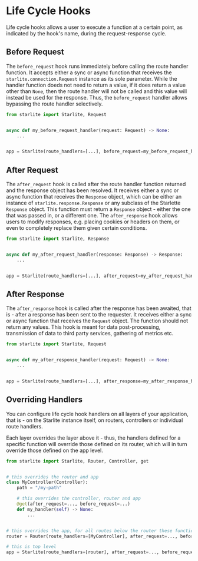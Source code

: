 # Life Cycle Hooks

Life cycle hooks allows a user to execute a function at a certain point, as indicated by the hook's name, during the
request-response cycle.

## Before Request

The `before_request` hook runs immediately before calling the route handler function. It accepts either a sync or async
function that receives the `starlite.connection.Request` instance as its sole parameter. While the handler function
doeds not need to return a value, if it does return a value other than `None`, then the route handler will not be called
and this value will instead be used for the response. Thus, the `before_request` handler allows bypassing the route
handler selectively.

```python
from starlite import Starlite, Request


async def my_before_request_handler(request: Request) -> None:
    ...


app = Starlite(route_handlers=[...], before_request=my_before_request_handler)
```

## After Request

The `after_request` hook is called after the route handler function returned and the response object has been resolved.
It receives either a sync or async function that receives the `Response` object, which can be either an instance
of `starlite.response.Response` or any subclass of the Starlette `Response` object. This function must return
a `Response` object - either the one that was passed in, or a different one. The `after_response` hook allows users to
modify responses, e.g. placing cookies or headers on them, or even to completely replace them given certain conditions.

```python
from starlite import Starlite, Response


async def my_after_request_handler(response: Response) -> Response:
    ...


app = Starlite(route_handlers=[...], after_request=my_after_request_handler)
```

## After Response

The `after_response` hook is called after the response has been awaited, that is - after a response has been sent to the
requester. It receives either a sync or async function that receives the `Request` object. The function should not
return any values. This hook is meant for data post-processing, transmission of data to third party services, gathering
of metrics
etc.

```python
from starlite import Starlite, Request


async def my_after_response_handler(request: Request) -> None:
    ...


app = Starlite(route_handlers=[...], after_response=my_after_response_handler)
```

## Overriding Handlers

You can configure life cycle hook handlers on all layers of your application, that is - on the Starlite instance itself,
on routers, controllers or individual route handlers.

Each layer overrides the layer above it - thus, the handlers defined for a specific function will override those defined
on its router, which will in turn override those defined on the app level.

```python
from starlite import Starlite, Router, Controller, get


# this overrides the router and app
class MyController(Controller):
    path = "/my-path"

    # this overrides the controller, router and app
    @get(after_request=..., before_request=...)
    def my_handler(self) -> None:
        ...


# this overrides the app, for all routes below the router these functions will be used
router = Router(route_handlers=[MyController], after_request=..., before_request=...)

# this is top level
app = Starlite(route_handlers=[router], after_request=..., before_request=...)
```
